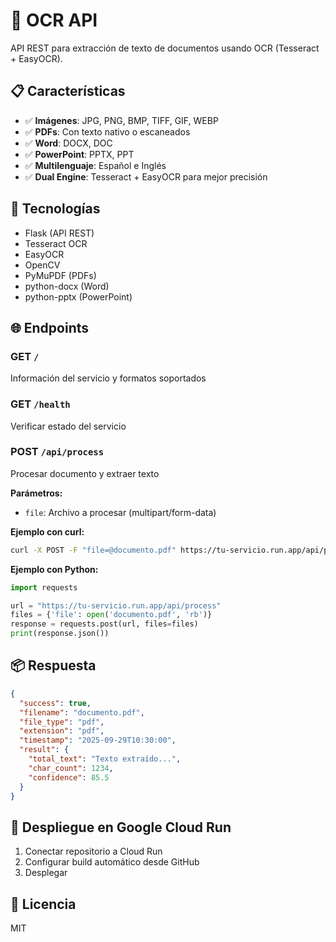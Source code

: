 # 🚀  OCR API

API REST para extracción de texto de documentos usando OCR (Tesseract + EasyOCR).

## 📋 Características

- ✅ **Imágenes**: JPG, PNG, BMP, TIFF, GIF, WEBP
- ✅ **PDFs**: Con texto nativo o escaneados
- ✅ **Word**: DOCX, DOC
- ✅ **PowerPoint**: PPTX, PPT
- ✅ **Multilenguaje**: Español e Inglés
- ✅ **Dual Engine**: Tesseract + EasyOCR para mejor precisión

## 🔧 Tecnologías

- Flask (API REST)
- Tesseract OCR
- EasyOCR
- OpenCV
- PyMuPDF (PDFs)
- python-docx (Word)
- python-pptx (PowerPoint)

## 🌐 Endpoints

### GET `/`
Información del servicio y formatos soportados

### GET `/health`
Verificar estado del servicio

### POST `/api/process`
Procesar documento y extraer texto

**Parámetros:**
- `file`: Archivo a procesar (multipart/form-data)

**Ejemplo con curl:**
```bash
curl -X POST -F "file=@documento.pdf" https://tu-servicio.run.app/api/process
```

**Ejemplo con Python:**
```python
import requests

url = "https://tu-servicio.run.app/api/process"
files = {'file': open('documento.pdf', 'rb')}
response = requests.post(url, files=files)
print(response.json())
```

## 📦 Respuesta

```json
{
  "success": true,
  "filename": "documento.pdf",
  "file_type": "pdf",
  "extension": "pdf",
  "timestamp": "2025-09-29T10:30:00",
  "result": {
    "total_text": "Texto extraído...",
    "char_count": 1234,
    "confidence": 85.5
  }
}
```

## 🚀 Despliegue en Google Cloud Run

1. Conectar repositorio a Cloud Run
2. Configurar build automático desde GitHub
3. Desplegar

## 📝 Licencia

MIT
